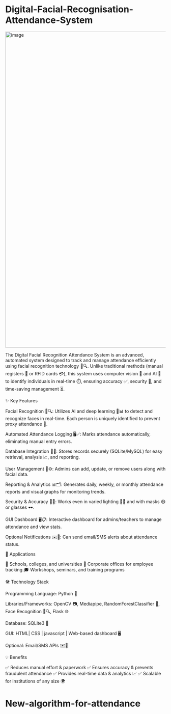 # Digital-Facial-Recognisation-Attendance-System

<img width="1919" height="993" alt="image" src="https://github.com/user-attachments/assets/e5b58429-70fa-4230-8d5c-47fc37f210e5" />

The Digital Facial Recognition Attendance System is an advanced, automated system designed to track and manage attendance efficiently using facial recognition technology 🙂🔍. Unlike traditional methods (manual registers 📝 or RFID cards 💳), this system uses computer vision 🤖 and AI 🧠 to identify individuals in real-time ⏱️, ensuring accuracy ✅, security 🔐, and time-saving management ⏳.

✨ Key Features

Facial Recognition 🙂🔍: Utilizes AI and deep learning 🧠📊 to detect and recognize faces in real-time. Each person is uniquely identified to prevent proxy attendance 🚫.

Automated Attendance Logging 🖥️✅: Marks attendance automatically, eliminating manual entry errors.

Database Integration 💾📂: Stores records securely (SQLite/MySQL) for easy retrieval, analysis 📈, and reporting.

User Management 👤⚙️: Admins can add, update, or remove users along with facial data.

Reporting & Analytics 📊🗂️: Generates daily, weekly, or monthly attendance reports and visual graphs for monitoring trends.

Security & Accuracy 🔐🎯: Works even in varied lighting 🌙💡 and with masks 😷 or glasses 🕶️.

GUI Dashboard 🖥️📋: Interactive dashboard for admins/teachers to manage attendance and view stats.

Optional Notifications ✉️📱: Can send email/SMS alerts about attendance status.

📍 Applications

🏫 Schools, colleges, and universities
🏢 Corporate offices for employee tracking
🎓 Workshops, seminars, and training programs

🛠️ Technology Stack

Programming Language: Python 🐍

Libraries/Frameworks: OpenCV 📷, Mediapipe, RandomForestClassifier 🧩, Face Recognition 🙂🔍, Flask 🌐

Database: SQLite3 💾

GUI: HTML| CSS | javascript | Web-based dashboard 🖥️

Optional: Email/SMS APIs ✉️📱

💡 Benefits

✅ Reduces manual effort & paperwork
✅ Ensures accuracy & prevents fraudulent attendance
✅ Provides real-time data & analytics 📈
✅ Scalable for institutions of any size 🌍
# New-algorithm-for-attendance

